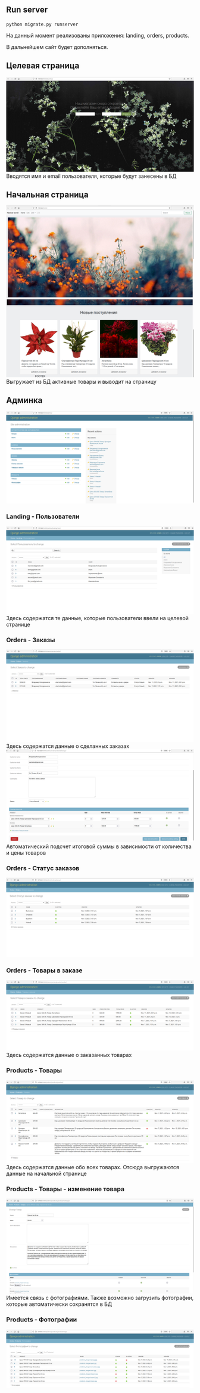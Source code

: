## Run server
```
python migrate.py runserver
```
На данный момент реализованы приложения: landing, orders, products. 
<p>В дальнейшем сайт будет дополняться.</p>

## Целевая страница
![landing](https://github.com/PavVlada/test/blob/screenshots/screenshots/landing.png)
Вводятся имя и email пользователя, которые будут занесены в БД

## Начальная страница
![home1](https://github.com/PavVlada/test/blob/screenshots/screenshots/home1.png)
![home2](https://github.com/PavVlada/test/blob/screenshots/screenshots/home2.png)
Выгружает из БД активные товары и выводит на страницу

## Админка
![admin](https://github.com/PavVlada/test/blob/screenshots/screenshots/admin.png)

### Landing - Пользователи
![user](https://github.com/PavVlada/test/blob/screenshots/screenshots/admin-landing-user.png)
Здесь содержатся те данные, которые пользователи ввели на целевой странице
### Orders - Заказы
![order](https://github.com/PavVlada/test/blob/screenshots/screenshots/admin-orders-order.png)
Здесь содержатся данные о сделанных заказах
![order-change](https://github.com/PavVlada/test/blob/screenshots/screenshots/admin-orders-order-change.png)
Автоматический подсчет итоговой суммы в зависимости от количества и цены товаров
### Orders - Статус заказов
![status](https://github.com/PavVlada/test/blob/screenshots/screenshots/admin-orders-status.png)
### Orders - Товары в заказе
![productinorder](https://github.com/PavVlada/test/blob/screenshots/screenshots/admin-orders-productinorder.png)
Здесь содержатся данные о заказанных товарах
### Products - Товары
![Product](https://github.com/PavVlada/test/blob/screenshots/screenshots/admin-products-product.png)
Здесь содержатся данные обо всех товарах. Отсюда выгружаются данные на начальной странице
### Products - Товары - изменение товара
![productinorer-change](https://github.com/PavVlada/test/blob/screenshots/screenshots/admin-products-product-change.png)
Имеется связь с фотографиями. Также возможно загрузить фотографии, которые автоматически сохранятся в БД
### Products - Фотографии
![productimage](https://github.com/PavVlada/test/blob/screenshots/screenshots/admin-products-productimage.png)

